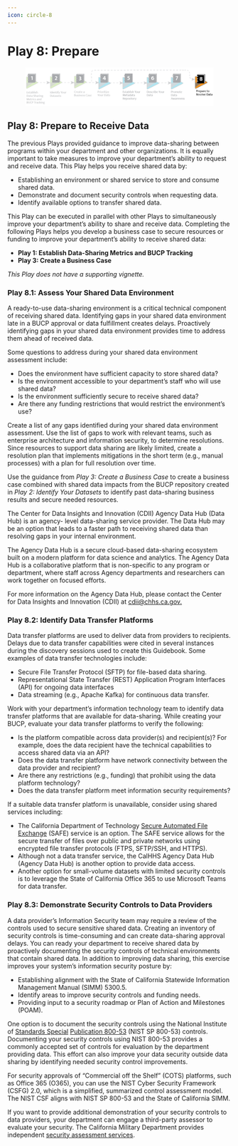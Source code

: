 ```yaml
---
icon: circle-8
---
```


# Play 8: Prepare

<figure><img src="../../.gitbook/assets/image (3).png" alt=""><figcaption></figcaption></figure>

## Play 8: Prepare to Receive Data

The previous Plays provided guidance to improve data-sharing between programs within your department and other organizations. It is equally important to take measures to improve your department’s ability to request and receive data. This Play helps you receive shared data by:

* Establishing an environment or shared service to store and consume shared data.
* Demonstrate and document security controls when requesting data.
* Identify available options to transfer shared data.

This Play can be executed in parallel with other Plays to simultaneously improve your department’s ability to share and receive data. Completing the following Plays helps you develop a business case to secure resources or funding to improve your department’s ability to receive shared data:

* **Play 1: Establish Data-Sharing Metrics and BUCP Tracking**
* **Play 3: Create a Business Case**

_This Play does not have a supporting vignette._

### Play 8.1: Assess Your Shared Data Environment <a href="#play_8.1-_assess_your_shared_data_enviro" id="play_8.1-_assess_your_shared_data_enviro"></a>

A ready-to-use data-sharing environment is a critical technical component of receiving shared data. Identifying gaps in your shared data environment late in a BUCP approval or data fulfillment creates delays. Proactively identifying gaps in your shared data environment provides time to address them ahead of received data.

Some questions to address during your shared data environment assessment include:

* Does the environment have sufficient capacity to store shared data?
* Is the environment accessible to your department’s staff who will use shared data?
* Is the environment sufficiently secure to receive shared data?
* Are there any funding restrictions that would restrict the environment’s use?

Create a list of any gaps identified during your shared data environment assessment. Use the list of gaps to work with relevant teams, such as enterprise architecture and information security, to determine resolutions. Since resources to support data sharing are likely limited, create a resolution plan that implements mitigations in the short term (e.g., manual processes) with a plan for full resolution over time.

Use the guidance from _Play 3: Create a Business Case_ to create a business case combined with shared data impacts from the BUCP repository created in _Play 2: Identify Your Datasets_ to identify past data-sharing business results and secure needed resources.

The Center for Data Insights and Innovation (CDII) Agency Data Hub (Data Hub) is an agency- level data-sharing service provider. The Data Hub may be an option that leads to a faster path to receiving shared data than resolving gaps in your internal environment.

The Agency Data Hub is a secure cloud-based data-sharing ecosystem built on a modern platform for data science and analytics. The Agency Data Hub is a collaborative platform that is non-specific to any program or department, where staff across Agency departments and researchers can work together on focused efforts.

For more information on the Agency Data Hub, please contact the Center for Data Insights and Innovation (CDII) at [cdii@chhs.ca.gov.](mailto:cdii@chhs.ca.gov)

### Play 8.2: Identify Data Transfer Platforms <a href="#play_8.2-_identify_data_transfer_platfor" id="play_8.2-_identify_data_transfer_platfor"></a>

Data transfer platforms are used to deliver data from providers to recipients. Delays due to data transfer capabilities were cited in several instances during the discovery sessions used to create this Guidebook. Some examples of data transfer technologies include:

* Secure File Transfer Protocol (SFTP) for file-based data sharing.
* Representational State Transfer (REST) Application Program Interfaces (API) for ongoing data interfaces
* Data streaming (e.g., Apache Kafka) for continuous data transfer.

Work with your department’s information technology team to identify data transfer platforms that are available for data-sharing. While creating your BUCP, evaluate your data transfer platforms to verify the following:

* Is the platform compatible across data provider(s) and recipient(s)? For example, does the data recipient have the technical capabilities to access shared data via an API?
* Does the data transfer platform have network connectivity between the data provider and recipient?
* Are there any restrictions (e.g., funding) that prohibit using the data platform technology?
* Does the data transfer platform meet information security requirements?

If a suitable data transfer platform is unavailable, consider using shared services including:

* The California Department of Technology [Secure Automated File Exchange](https://cdt.ca.gov/services/safe/) (SAFE) service is an option. The SAFE service allows for the secure transfer of files over public and private networks using encrypted file transfer protocols (FTPS, SFTP/SSH, and HTTPS).
* Although not a data transfer service, the CalHHS Agency Data Hub (Agency Data Hub) is another option to provide data access.
* Another option for small-volume datasets with limited security controls is to leverage the State of California Office 365 to use Microsoft Teams for data transfer.

### Play 8.3: Demonstrate Security Controls to Data Providers <a href="#play_8.3-_demonstrate_security_controls" id="play_8.3-_demonstrate_security_controls"></a>

A data provider’s Information Security team may require a review of the controls used to secure sensitive shared data. Creating an inventory of security controls is time-consuming and can create data-sharing approval delays. You can ready your department to receive shared data by proactively documenting the security controls of technical environments that contain shared data. In addition to improving data sharing, this exercise improves your system’s information security posture by:

* Establishing alignment with the State of California Statewide Information Management Manual (SIMM) 5300.5.
* Identify areas to improve security controls and funding needs.
* Providing input to a security roadmap or Plan of Action and Milestones (POAM).

One option is to document the security controls using the National Institute of [Standards Special](https://csrc.nist.gov/pubs/sp/800/53/r5/upd1/final) [Publication 800-53](https://csrc.nist.gov/pubs/sp/800/53/r5/upd1/final) (NIST SP 800-53) controls. Documenting your security controls using NIST 800-53 provides a commonly accepted set of controls for evaluation by the department providing data. This effort can also improve your data security outside data sharing by identifying needed security control improvements.

For security approvals of “Commercial off the Shelf” (COTS) platforms, such as Office 365 (O365), you can use the NIST Cyber Security Framework (CSFG) 2.0, which is a simplified, summarized control assessment model. The NIST CSF aligns with NIST SP 800-53 and the State of California SIMM.

If you want to provide additional demonstration of your security controls to data providers, your department can engage a third-party assessor to evaluate your security. The California Military Department provides independent [security assessment services](https://cdt.ca.gov/security/independent-security-assessments-services/).
